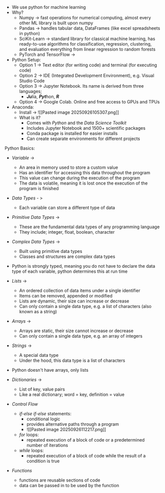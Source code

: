  - We use python for machine learning
 - Why?
	 - Numpy -> fast operations for numerical computing, almost every other ML library is built upon numpy
	 - Pandas -> handles tabular data, DataFrames (like excel spreadsheets in python)
	 - SciKit-Learn -> standard library for classical machine learning, has ready-to-use algorithms for classification, regression, clustering, and evaluation everything from linear regression to random forests
	 - PyTorch and TensorFlow -> 
 - Python Setup:
	 - Option 1 -> Text editor (for writing code) and terminal (for executing code)
	 - Option 2 -> IDE (Integrated Development Environment), e.g. Visual Studio Code
	 - Option 3 -> Jupyter Notebook. Its name is derived from three languages; 
		 - ***Ju***lia, ***Pyt***hon, ***R***
	 - Option 4 -> Google Colab. Online and free access to GPUs and TPUs
 - Anaconda:
	 - Install -> ![[Pasted image 20250926105307.png]]
	 - What is it?
		 - Comes with *Python* and the *Data Science Toolkit*
		 - Includes Jupyter Notebook and 1500+ scientific packages
		 - Conda package is installed for easier installs
		 - Can create separate environments for different projects


Python Basics:
 - *Variable* -> 
	 - An area in memory used to store a custom value
	 - Has an identifier for accessing this data throughout the program
	 - This value can change during the execution of the program
	 - The data is volatile, meaning it is lost once the execution of the program is finished
 - *Data Types* - >
	 - Each variable can store a different type of data
 - *Primitive Data Types* ->
	 - These are the fundamental data types of any programming language
	 - They include; integer, float, boolean, character
 - *Complex Data Types* ->
	 - Built using primitive data types
	 - Classes and structures are complex data types
 - Python is strongly typed, meaning you do not have to declare the data type of each variable, python determines this at run time

 - *Lists*  ->
	 - An ordered collection of data items under a single identifier
	 - Items can be removed, appended or modified
	 - Lists are dynamic, their size can increase or decrease
	 - Can only contain a single data type, e.g. a list of characters (also known as a string)
 - *Arrays* ->
	 - Arrays are static, their size cannot increase or decrease
	 - Can only contain a single data type, e.g. an array of integers
 - *Strings* ->
	 - A special data type
	 - Under the hood, this data type is a list of characters
 - Python doesn't have arrays, only lists
 - *Dictionaries* ->
	 - List of key, value pairs
	 - Like a real dictionary; word = key, definition = value

 - *Control Flow*
	 - *if-else if-else* statements:
		 - conditional logic
		 - provides alternative paths through a program
		 - ![[Pasted image 20250926112217.png]]
	 - *for* loops:
		 - repeated execution of a block of code or a predetermined number of iterations
	 - *while* loops:
		 - repeated execution of a block of code while the result of a condition is true

 - *Functions*
	 - functions are reusable sections of code
	 - data can be passed in to be used by the function


